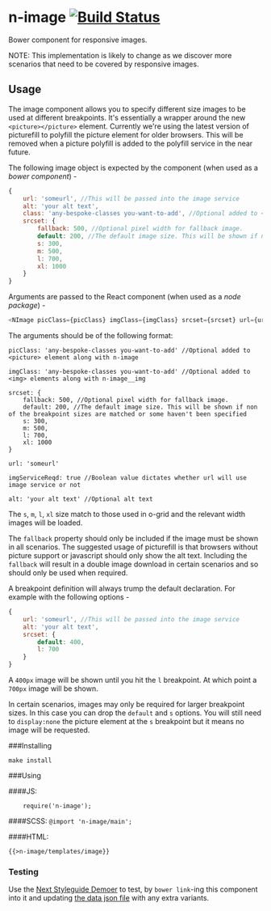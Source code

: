 n-image [![Build Status](https://travis-ci.org/Financial-Times/n-image.svg?branch=master)](https://travis-ci.org/Financial-Times/n-image)
=================

Bower component for responsive images.

NOTE: This implementation is likely to change as we discover more scenarios that need to be covered by responsive images.

## Usage

The image component allows you to specify different size images to be used at different breakpoints. It's essentially a wrapper around the new `<picture></picture>` element. Currently we're using the latest version of picturefill to polyfill the picture element for older browsers. This will be removed when a picture polyfill is added to the polyfill service in the near future.

The following image object is expected by the component (when used as a *bower component*) -

```javascript
{
	url: 'someurl', //This will be passed into the image service
	alt: 'your alt text',
	class: 'any-bespoke-classes you-want-to-add', //Optional added to <picture> element along with n-image
	srcset: {
		fallback: 500, //Optional pixel width for fallback image.
		default: 200, //The default image size. This will be shown if non of the breakpoint sizes are matched or some haven't been specified
		s: 300,
		m: 500,
		l: 700,
		xl: 1000
	}
}
```

Arguments are passed to the React component (when used as a *node package*) -

```javascript
<NImage picClass={picClass} imgClass={imgClass} srcset={srcset} url={url} imgServiceReqd={imgServiceReqd} alt={alt}/>
```

The arguments should be of the following format:

```
picClass: 'any-bespoke-classes you-want-to-add' //Optional added to <picture> element along with n-image

imgClass: 'any-bespoke-classes you-want-to-add' //Optional added to <img> elements along with n-image__img

srcset: {
	fallback: 500, //Optional pixel width for fallback image.
	default: 200, //The default image size. This will be shown if non of the breakpoint sizes are matched or some haven't been specified
	s: 300,
	m: 500,
	l: 700,
	xl: 1000
}

url: 'someurl'

imgServiceReqd: true //Boolean value dictates whether url will use image service or not

alt: 'your alt text' //Optional alt text
```

The `s`, `m`, `l`, `xl` size match to those used in o-grid and the relevant width images will be loaded.

The `fallback` property should only be included if the image must be shown in all scenarios. The suggested usage of picturefill is that browsers without picture support or javascript should only show the alt text. Including the `fallback` will result in a double image download in certain scenarios and so should only be used when required.

A breakpoint definition will always trump the default declaration. For example with the following options -

```javascript
{
	url: 'someurl', //This will be passed into the image service
	alt: 'your alt text',
	srcset: {
		default: 400,
		l: 700
	}
}
```
A `400px` image will be shown until you hit the `l` breakpoint. At which point a `700px` image will be shown.

In certain scenarios, images may only be required for larger breakpoint sizes. In this case you can drop the `default` and `s` options. You will still need to `display:none` the picture element at the `s` breakpoint but it means no image will be requested.

###Installing

```
make install
```

###Using

####JS:
```
	require('n-image');
```

####SCSS:
`@import 'n-image/main';`

####HTML:

```
{{>n-image/templates/image}}
```

### Testing

Use the [Next Styleguide Demoer](https://github.com/Financial-Times/next-style-guide-demoer) to test, by `bower link`-ing this component into it and updating [the data json file](./demos/data.json) with any extra variants.
